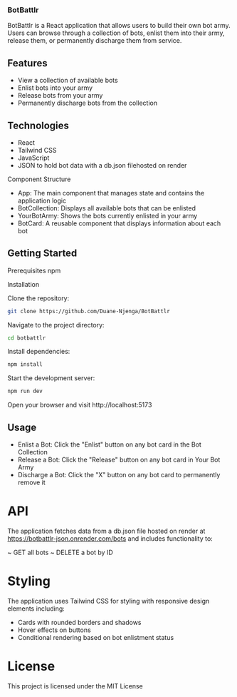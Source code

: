 ### BotBattlr
BotBattlr is a React application that allows users to build their own bot army. 
Users can browse through a collection of bots, enlist them into their army, release them, or permanently discharge them from service.

## Features

- View a collection of available bots
- Enlist bots into your army
- Release bots from your army
- Permanently discharge bots from the collection

## Technologies

- React
- Tailwind CSS
- JavaScript
- JSON to hold bot data with a db.json filehosted on render


Component Structure

- App: The main component that manages state and contains the application logic
- BotCollection: Displays all available bots that can be enlisted
- YourBotArmy: Shows the bots currently enlisted in your army
- BotCard: A reusable component that displays information about each bot

## Getting Started
Prerequisites
npm

Installation

Clone the repository:
```bash
git clone https://github.com/Duane-Njenga/BotBattlr
```
Navigate to the project directory:
```bash
cd botbattlr
```
Install dependencies:
```bash
npm install
```
Start the development server:
```bash
npm run dev
```
Open your browser and visit http://localhost:5173

## Usage

- Enlist a Bot: Click the "Enlist" button on any bot card in the Bot Collection
- Release a Bot: Click the "Release" button on any bot card in Your Bot Army
- Discharge a Bot: Click the "X" button on any bot card to permanently remove it

# API
The application fetches data from a db.json file hosted on render at https://botbattlr-json.onrender.com/bots and includes functionality to:

~ GET all bots
~ DELETE a bot by ID

# Styling
The application uses Tailwind CSS for styling with responsive design elements including:

- Cards with rounded borders and shadows
- Hover effects on buttons
- Conditional rendering based on bot enlistment status

# License
This project is licensed under the MIT License
